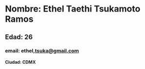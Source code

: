 # Nombre: Ethel Taethi Tsukamoto Ramos
## Edad: 26
### email: ethel,tsuka@gmail.com
#### Ciudad: CDMX
